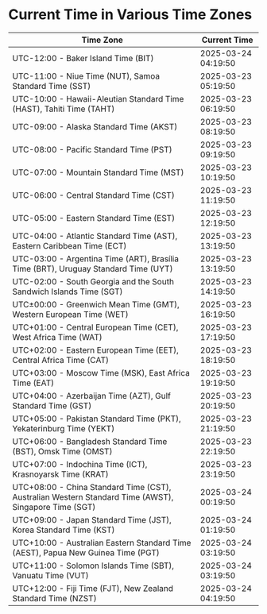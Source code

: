 # Current Time in Various Time Zones

| Time Zone | Current Time |
|-----------|--------------|
| UTC-12:00 - Baker Island Time (BIT) | 2025-03-24 04:19:50 |
| UTC-11:00 - Niue Time (NUT), Samoa Standard Time (SST) | 2025-03-23 05:19:50 |
| UTC-10:00 - Hawaii-Aleutian Standard Time (HAST), Tahiti Time (TAHT) | 2025-03-23 06:19:50 |
| UTC-09:00 - Alaska Standard Time (AKST) | 2025-03-23 08:19:50 |
| UTC-08:00 - Pacific Standard Time (PST) | 2025-03-23 09:19:50 |
| UTC-07:00 - Mountain Standard Time (MST) | 2025-03-23 10:19:50 |
| UTC-06:00 - Central Standard Time (CST) | 2025-03-23 11:19:50 |
| UTC-05:00 - Eastern Standard Time (EST) | 2025-03-23 12:19:50 |
| UTC-04:00 - Atlantic Standard Time (AST), Eastern Caribbean Time (ECT) | 2025-03-23 13:19:50 |
| UTC-03:00 - Argentina Time (ART), Brasília Time (BRT), Uruguay Standard Time (UYT) | 2025-03-23 13:19:50 |
| UTC-02:00 - South Georgia and the South Sandwich Islands Time (SGT) | 2025-03-23 14:19:50 |
| UTC±00:00 - Greenwich Mean Time (GMT), Western European Time (WET) | 2025-03-23 16:19:50 |
| UTC+01:00 - Central European Time (CET), West Africa Time (WAT) | 2025-03-23 17:19:50 |
| UTC+02:00 - Eastern European Time (EET), Central Africa Time (CAT) | 2025-03-23 18:19:50 |
| UTC+03:00 - Moscow Time (MSK), East Africa Time (EAT) | 2025-03-23 19:19:50 |
| UTC+04:00 - Azerbaijan Time (AZT), Gulf Standard Time (GST) | 2025-03-23 20:19:50 |
| UTC+05:00 - Pakistan Standard Time (PKT), Yekaterinburg Time (YEKT) | 2025-03-23 21:19:50 |
| UTC+06:00 - Bangladesh Standard Time (BST), Omsk Time (OMST) | 2025-03-23 22:19:50 |
| UTC+07:00 - Indochina Time (ICT), Krasnoyarsk Time (KRAT) | 2025-03-23 23:19:50 |
| UTC+08:00 - China Standard Time (CST), Australian Western Standard Time (AWST), Singapore Time (SGT) | 2025-03-24 00:19:50 |
| UTC+09:00 - Japan Standard Time (JST), Korea Standard Time (KST) | 2025-03-24 01:19:50 |
| UTC+10:00 - Australian Eastern Standard Time (AEST), Papua New Guinea Time (PGT) | 2025-03-24 03:19:50 |
| UTC+11:00 - Solomon Islands Time (SBT), Vanuatu Time (VUT) | 2025-03-24 03:19:50 |
| UTC+12:00 - Fiji Time (FJT), New Zealand Standard Time (NZST) | 2025-03-24 04:19:50 |
